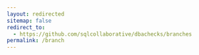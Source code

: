 ```yaml
---
layout: redirected
sitemap: false
redirect_to:
  - https://github.com/sqlcollaborative/dbachecks/branches
permalink: /branch
---
```

